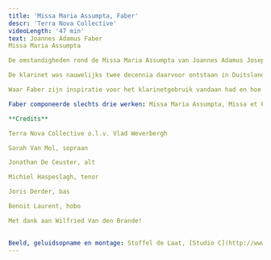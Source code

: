 ```yaml
---
title: 'Missa Maria Assumpta, Faber'
descr: 'Terra Nova Collective'
videoLength: '47 min'
text: Joannes Adamus Faber  
Missa Maria Assumpta

De omstandigheden rond de Missa Maria Assumpta van Joannes Adamus Josephus Faber (ca.1692-1759) gecomponeerd voor de Antwerpse Onze-Lieve-Vrouwekathedraal in 1720, vormen een van de merkwaardigheden in de evolutie van het klarinetrepertoire. Het manuscript van deze mis maakt deel uit van de tentoonstelling van het museum Vleeshuis en is eigendom van de Bibliotheek Koninklijk Conservatorium Antwerpen (B-Ac ms.59708) en bevat een van de allervroegst gekende klarinetpartijen.

De klarinet was nauwelijks twee decennia daarvoor ontstaan in Duitsland. Het repertoire bestond tot dan toe uit een handvol anonieme duo’s, en twee bescheiden partijen in het oratorium Juditha Triumphans (1716) van Antonio Vivaldi (1678-1741) en de opera Ifigenia in Aulide (1718) van Antonio Caldara (ca.1670-1736). Zowel Vivaldi als Caldara gebruiken dit nieuw instrument in een volks kader waarvan de partijen evengoed door trompetten kunnen worden uitgevoerd.  Faber gebruikt de klarinet op een heel andere lyrische manier. Hij treedt in dialoog met de zangstemmen, een rol normaal weggelegd voor de hobo.

Waar Faber zijn inspiratie voor het klarinetgebruik vandaan had en hoe het komt dat dit zo vroege solistische werk werd gecomponeerd in Antwerpen blijft een vraagteken.

Faber componeerde slechts drie werken: Missa Maria Assumpta, Missa et Ressurexit en een motet Quam Dilecto. Deze werken dateren allemaal uit 1720, het jaar waarin Faber door het kapittel op proef werd aanvaard. Het is plausibel dat Faber door het solistisch gebruik van een nieuw instrument, en met het oog op de post van zangmeester aan de kathedraal indruk trachtte te maken. Een andere mogelijkheid is dat Faber de klarinet reeds kende door zijn reis van Mainz naar Antwerpen, of door de Brusselse bouwers Willems, Rottenburgh of Boekhout uit Amsterdam. Het coverbeeld is een detail uit Allegorie van het Gehoor van Jan van Kessel II (1626-1679). Opmerkelijk aan dit schilderij zijn de vele blaasinstrumenten. Een aap staat bekend om zijn speelsheid en onberekenbaarheid. Dit symboliseert de diverse gemoedstoestanden van muziek en haar veelzijdige inwerking op mensen.

**Credits**

Terra Nova Collective o.l.v. Vlad Weverbergh

Sarah Van Mol, sopraan

Jonathan De Ceuster, alt

Michiel Haspeslagh, tenor

Joris Derder, bas

Benoit Laurent, hobo

Met dank aan Wilfried Van den Brande!

  
Beeld, geluidsopname en montage: Stoffel de Laat, [Studio C](http://www.studioc.be)
---
```

